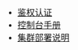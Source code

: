 <span  style="font-family: Simsun,serif; font-size: 17px; ">

- [鉴权认证](https://nacos.io/zh-cn/docs/v2/guide/user/auth.html)
- [控制台手册](https://nacos.io/zh-cn/docs/v2/guide/admin/console-guide.html)
- [集群部署说明](https://nacos.io/zh-cn/docs/v2/guide/admin/cluster-mode-quick-start.html)

</span>